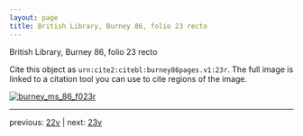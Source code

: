 ```yaml
---
layout: page
title: British Library, Burney 86, folio 23 recto
---
```


British Library, Burney 86, folio 23 recto

Cite this object as `urn:cite2:citebl:burney86pages.v1:23r`.  The full image is linked to a citation tool you can use to cite regions of the image.

[![burney_ms_86_f023r](http://www.homermultitext.org/iipsrv?IIIF=/project/homer/pyramidal/deepzoom/citebl/burney86imgs/v1/burney_ms_86_f023r.tif/full/800,/0/default.jpg)](http://www.homermultitext.org/ict2/?urn=urn:cite2:citebl:burney86imgs.v1:burney_ms_86_f023r) 

---

previous:  [22v](../22v/) | next: [23v](../23v/)